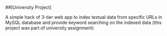 ##[University Project]

A simple hack of 3-tier web app to index textual data from specific URLs in MySQL database and provide keyword searching on the indexed data (this project was part of university assignment)
